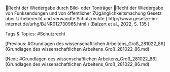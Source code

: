 Recht der Wiedergabe durch Bild- oder Tonträger
Recht der Wiedergabe von Funksendungen und von öffentlicher ZUgänglichkeitsmachung
Gesetz über Urheberecht und verwandte Schutzrechte ( http://www.gesetze-im-
internet.de/urhg/BJNR012730965.html )
(Balzert et al., 2022, S. 135 )

   Tags & Topics:
   #Schutzrecht

[Previous: #Grundlagen des wissenschaftlichen Arbeitens_Groß_281022_86](Grundlagen des wissenschaftlichen Arbeitens_Groß_281022_86.md)

[Next: #Grundlagen des wissenschaftlichen Arbeitens_Groß_281022_86](Grundlagen des wissenschaftlichen Arbeitens_Groß_281022_86.md)